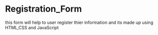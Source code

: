 # Registration_Form 
this form will help to user register thier information and its made up using HTML,CSS and JavaScript
